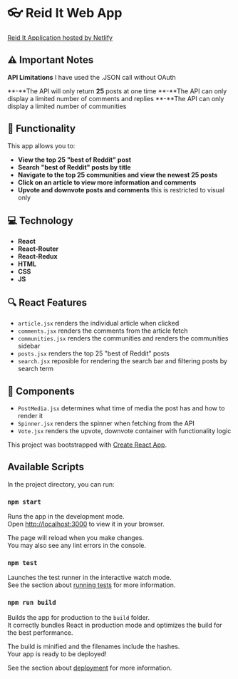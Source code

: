 # 👓 Reid It Web App
[Reid It Application hosted by Netlify](https://reidit.netlify.app/)


## ⚠️ Important Notes 

**API Limitations** I have used the .JSON call without OAuth

 **-**The API will only return **25** posts at one time
 **-**The API can only display a limited number of comments and replies
 **-**The API can only display a limited number of communities
 
## 🎯 Functionality 

This app allows you to:  

- **View the top 25 "best of Reddit" post**  
- **Search "best of Reddit" posts by title** 
- **Navigate to the top 25 communities and view the newest 25 posts**  
- **Click on an article to view more information and comments**  
- **Upvote and downvote posts and comments** this is restricted to visual only

## 💻 Technology
- **React**
- **React-Router**
- **React-Redux**
- **HTML**
- **CSS**
- **JS**

## 🔍 React Features
- `article.jsx` renders the individual article when clicked
- `comments.jsx` renders the comments from the article fetch
- `communities.jsx` renders the communities and renders the communities sidebar
- `posts.jsx` renders the top 25 "best of Reddit" posts
- `search.jsx` reposible for rendering the search bar and filtering posts by search term


## 📂 Components
- `PostMedia.jsx` determines what time of media the post has and how to render it
- `Spinner.jsx` renders the spinner when fetching from the API
- `Vote.jsx` renders the upvote, downvote container with functionality logic



This project was bootstrapped with [Create React App](https://github.com/facebook/create-react-app).

## Available Scripts

In the project directory, you can run:

### `npm start`

Runs the app in the development mode.\
Open [http://localhost:3000](http://localhost:3000) to view it in your browser.

The page will reload when you make changes.\
You may also see any lint errors in the console.

### `npm test`

Launches the test runner in the interactive watch mode.\
See the section about [running tests](https://facebook.github.io/create-react-app/docs/running-tests) for more information.

### `npm run build`

Builds the app for production to the `build` folder.\
It correctly bundles React in production mode and optimizes the build for the best performance.

The build is minified and the filenames include the hashes.\
Your app is ready to be deployed!

See the section about [deployment](https://facebook.github.io/create-react-app/docs/deployment) for more information.